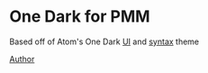 # One Dark for PMM
Based off of Atom's One Dark [UI][one-dark-ui] and [syntax][one-dark-syntax] theme

[one-dark-ui]: https://github.com/atom/atom/tree/master/packages/one-dark-ui
[one-dark-syntax]: https://github.com/atom/atom/tree/master/packages/one-dark-syntax
<!-- ## Screenshots -->

[Author](https://github.com/Charlie-Sumorok)
